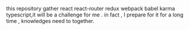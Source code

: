 this repository  gather  react react-router redux webpack babel karma typescript,it will be a challenge for me .
in fact , I prepare for it for a long time , knowledges need to together.